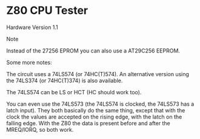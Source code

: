 # Z80 CPU Tester

Hardware Version 1.1

> [!NOTE]
>
> Instead of the 27256 EPROM you can also use a AT29C256 EEPROM.

Some more notes:

The circuit uses a 74LS574 (or 74HC(T)574). An alternative version using the 74LS374 (or 74HC(T)374) is also available.

The 74LS574 can be LS or HCT (HC should work too).

You can even use the 74LS573 (the 74LS574 is clocked, the 74LS573 has a latch input). They both basically do the same thing, except that with the clock the values ​​are accepted on the rising edge, with the latch on the falling edge. With the Z80 the data is present before and after the MREQ/IORQ, so both work.
